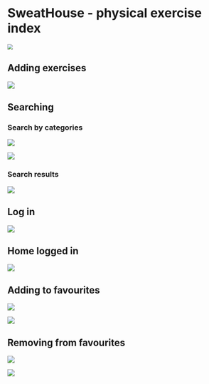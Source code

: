 # SweatHouse - physical exercise index

<img src="https://github.com/Strwb/image_storage/blob/d0fe4229b7edc447d4bde5bf86dd4be6db32c3d4/home.png" style="zoom:75%;" />

## Adding exercises

![](https://github.com/Strwb/image_storage/blob/d0fe4229b7edc447d4bde5bf86dd4be6db32c3d4/adding.png)

## Searching

### Search by categories

![](https://github.com/Strwb/image_storage/blob/d0fe4229b7edc447d4bde5bf86dd4be6db32c3d4/search-categories.png)

![](https://github.com/Strwb/image_storage/blob/d0fe4229b7edc447d4bde5bf86dd4be6db32c3d4/search-tags.png)

### Search results

![](https://github.com/Strwb/image_storage/blob/d0fe4229b7edc447d4bde5bf86dd4be6db32c3d4/search-results.png)

## Log in

![](https://github.com/Strwb/image_storage/blob/d0fe4229b7edc447d4bde5bf86dd4be6db32c3d4/login.png)

## Home logged in

![](https://github.com/Strwb/image_storage/blob/d0fe4229b7edc447d4bde5bf86dd4be6db32c3d4/home-logged-in.png)

## Adding to favourites

![](https://github.com/Strwb/image_storage/blob/d0fe4229b7edc447d4bde5bf86dd4be6db32c3d4/home_favourites.png)

![](https://github.com/Strwb/image_storage/blob/d0fe4229b7edc447d4bde5bf86dd4be6db32c3d4/user-page-added.png)

## Removing from favourites

![](https://github.com/Strwb/image_storage/blob/d0fe4229b7edc447d4bde5bf86dd4be6db32c3d4/home-removed-favourites.png)

![](https://github.com/Strwb/image_storage/blob/d0fe4229b7edc447d4bde5bf86dd4be6db32c3d4/user-page-removed.png)
